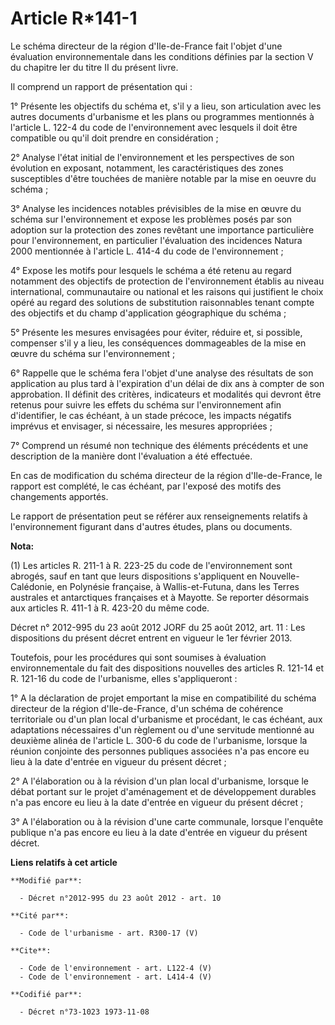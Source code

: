# Article R*141-1

Le schéma directeur de la région d'Ile-de-France fait l'objet d'une évaluation environnementale dans les conditions définies
par la section V du chapitre Ier du titre II du présent livre. 

Il comprend un rapport de présentation qui : 

1° Présente les objectifs du schéma et, s'il y a lieu, son articulation avec les autres documents d'urbanisme et les plans ou
programmes mentionnés à l'article L. 122-4 du code de l'environnement avec lesquels il doit être compatible ou qu'il doit
prendre en considération ; 

2° Analyse l'état initial de l'environnement et les perspectives de son évolution en exposant, notamment, les
caractéristiques des zones susceptibles d'être touchées de manière notable par la mise en oeuvre du schéma ; 

3° Analyse les incidences notables prévisibles de la mise en œuvre du schéma sur l'environnement et expose les problèmes
posés par son adoption sur la protection des zones revêtant une importance particulière pour l'environnement, en particulier
l'évaluation des incidences Natura 2000 mentionnée à l'article L. 414-4 du code de l'environnement ; 

4° Expose les motifs pour lesquels le schéma a été retenu au regard notamment des objectifs de protection de l'environnement
établis au niveau international, communautaire ou national et les raisons qui justifient le choix opéré au regard des
solutions de substitution raisonnables tenant compte des objectifs et du champ d'application géographique du schéma ; 

5° Présente les mesures envisagées pour éviter, réduire et, si possible, compenser s'il y a lieu, les conséquences
dommageables de la mise en œuvre du schéma sur l'environnement ; 

6° Rappelle que le schéma fera l'objet d'une analyse des résultats de son application au plus tard à l'expiration d'un délai
de dix ans à compter de son approbation. Il définit des critères, indicateurs et modalités qui devront être retenus pour
suivre les effets du schéma sur l'environnement afin d'identifier, le cas échéant, à un stade précoce, les impacts négatifs
imprévus et envisager, si nécessaire, les mesures appropriées ; 

7° Comprend un résumé non technique des éléments précédents et une description de la manière dont l'évaluation a été
effectuée. 

En cas de modification du schéma directeur de la région d'Ile-de-France, le rapport est complété, le cas échéant, par
l'exposé des motifs des changements apportés. 

Le rapport de présentation peut se référer aux renseignements relatifs à l'environnement figurant dans d'autres études, plans
ou documents.

**Nota:**

(1) Les articles R. 211-1 à R. 223-25 du code de l'environnement sont abrogés, sauf en tant que leurs dispositions
s'appliquent en Nouvelle-Calédonie, en Polynésie française, à Wallis-et-Futuna, dans les Terres australes et antarctiques
françaises et à Mayotte. Se reporter désormais aux articles R. 411-1 à R. 423-20 du même code.

Décret n° 2012-995 du 23 août 2012 JORF du 25 août 2012, art. 11 : Les dispositions du présent décret entrent en vigueur le
1er février 2013.

Toutefois, pour les procédures qui sont soumises à évaluation environnementale du fait des dispositions nouvelles des
articles R. 121-14 et R. 121-16 du code de l'urbanisme, elles s'appliqueront :

1° A la déclaration de projet emportant la mise en compatibilité du schéma directeur de la région d'Ile-de-France, d'un
schéma de cohérence territoriale ou d'un plan local d'urbanisme et procédant, le cas échéant, aux adaptations nécessaires
d'un règlement ou d'une servitude mentionné au deuxième alinéa de l'article L. 300-6 du code de l'urbanisme, lorsque la
réunion conjointe des personnes publiques associées n'a pas encore eu lieu à la date d'entrée en vigueur du présent décret ;

2° A l'élaboration ou à la révision d'un plan local d'urbanisme, lorsque le débat portant sur le projet d'aménagement et de
développement durables n'a pas encore eu lieu à la date d'entrée en vigueur du présent décret ;

3° A l'élaboration ou à la révision d'une carte communale, lorsque l'enquête publique n'a pas encore eu lieu à la date
d'entrée en vigueur du présent décret.

**Liens relatifs à cet article**

	**Modifié par**:

	  - Décret n°2012-995 du 23 août 2012 - art. 10

	**Cité par**:

	  - Code de l'urbanisme - art. R300-17 (V)

	**Cite**:

	  - Code de l'environnement - art. L122-4 (V)
	  - Code de l'environnement - art. L414-4 (V)

	**Codifié par**:

	  - Décret n°73-1023 1973-11-08
